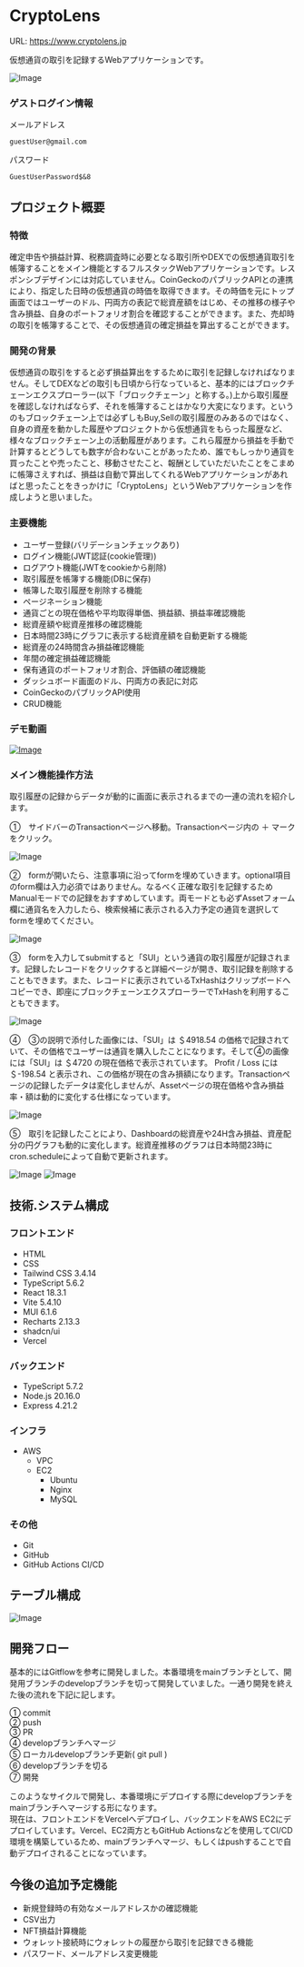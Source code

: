 # CryptoLens
URL: https://www.cryptolens.jp  

仮想通貨の取引を記録するWebアプリケーションです。  


![Image](https://github.com/user-attachments/assets/a5167762-ba81-4e4f-bd3d-af1353f1ea26)  


### ゲストログイン情報
メールアドレス  
```
guestUser@gmail.com
```
パスワード  
```  
GuestUserPassword$&8
```
## プロジェクト概要  
### 特徴　　
確定申告や損益計算、税務調査時に必要となる取引所やDEXでの仮想通貨取引を帳簿することをメイン機能とするフルスタックWebアプリケーションです。レスポンシブデザインには対応していません。CoinGeckoのパブリックAPIとの連携により、指定した日時の仮想通貨の時価を取得できます。その時価を元にトップ画面ではユーザーのドル、円両方の表記で総資産額をはじめ、その推移の様子や含み損益、自身のポートフォリオ割合を確認することができます。また、売却時の取引を帳簿することで、その仮想通貨の確定損益を算出することができます。  
### 開発の背景  
仮想通貨の取引をすると必ず損益算出をするために取引を記録しなければなりません。そしてDEXなどの取引も日頃から行なっていると、基本的にはブロックチェーンエクスプローラー(以下「ブロックチェーン」と称する。)上から取引履歴を確認しなければならず、それを帳簿することはかなり大変になります。というのもブロックチェーン上では必ずしもBuy,Sellの取引履歴のみあるのではなく、自身の資産を動かした履歴やプロジェクトから仮想通貨をもらった履歴など、様々なブロックチェーン上の活動履歴があります。これら履歴から損益を手動で計算するとどうしても数字が合わないことがあったため、誰でもしっかり通貨を買ったことや売ったこと、移動させたこと、報酬としていただいたことをこまめに帳簿さえすれば、損益は自動で算出してくれるWebアプリケーションがあればと思ったことをきっかけに「CryptoLens」というWebアプリケーションを作成しようと思いました。  
### 主要機能  
* ユーザー登録(バリデーションチェックあり)
* ログイン機能(JWT認証(cookie管理))
* ログアウト機能(JWTをcookieから削除)
* 取引履歴を帳簿する機能(DBに保存)
* 帳簿した取引履歴を削除する機能
* ページネーション機能
* 通貨ごとの現在価格や平均取得単価、損益額、損益率確認機能
* 総資産額や総資産推移の確認機能
* 日本時間23時にグラフに表示する総資産額を自動更新する機能
* 総資産の24時間含み損益確認機能
* 年間の確定損益確認機能
* 保有通貨のポートフォリオ割合、評価額の確認機能
* ダッシュボード画面のドル、円両方の表記に対応
* CoinGeckoのパブリックAPI使用
* CRUD機能

### デモ動画  
[![Image](https://github.com/user-attachments/assets/52d83c8f-0e45-4399-8315-fa8bb6ff3118)](https://github.com/user-attachments/assets/a0adb086-af5c-4b81-95c3-e6bce64beafb)  
### メイン機能操作方法  
取引履歴の記録からデータが動的に画面に表示されるまでの一連の流れを紹介します。  

①　サイドバーのTransactionページへ移動。Transactionページ内の ＋ マークをクリック。  

![Image](https://github.com/user-attachments/assets/2c936823-75a9-4b21-a8db-a44051a2d83c)

②　formが開いたら、注意事項に沿ってformを埋めていきます。optional項目のform欄は入力必須ではありません。なるべく正確な取引を記録するためManualモードでの記録をおすすめしています。両モードとも必ずAssetフォーム欄に通貨名を入力したら、検索候補に表示される入力予定の通貨を選択してformを埋めてください。  

![Image](https://github.com/user-attachments/assets/a2ffe037-02b2-412c-9a23-da6eea08d9e4)

③　formを入力してsubmitすると「SUI」という通貨の取引履歴が記録されます。記録したレコードをクリックすると詳細ページが開き、取引記録を削除することもできます。また、レコードに表示されているTxHashはクリップボードへコピーでき、即座にブロックチェーンエクスプローラーでTxHashを利用することもできます。

![Image](https://github.com/user-attachments/assets/5b0e8d7e-3e6a-4c73-88f0-38f9694c3c3c)

④　③の説明で添付した画像には、「SUI」は ＄4918.54 の価格で記録されていて、その価格でユーザーは通貨を購入したことになります。そして④の画像には「SUI」は ＄4720 の現在価格で表示されています。 Profit / Loss には ＄-198.54 と表示され、この価格が現在の含み損額になります。Transactionページの記録したデータは変化しませんが、Assetページの現在価格や含み損益率・額は動的に変化する仕様になっています。  
 
![Image](https://github.com/user-attachments/assets/1753c7ec-2826-47d2-ab25-a518e3f6d415)  

⑤　取引を記録したことにより、Dashboardの総資産や24H含み損益、資産配分の円グラフも動的に変化します。総資産推移のグラフは日本時間23時にcron.scheduleによって自動で更新されます。　　

![Image](https://github.com/user-attachments/assets/7105761d-b96c-4739-9247-00f0c35d9673)
![Image](https://github.com/user-attachments/assets/515e5e71-8f93-4ee3-a4c4-f7f33e997aec)  

## 技術.システム構成  
### フロントエンド  
* HTML
* CSS
* Tailwind CSS 3.4.14
* TypeScript 5.6.2
*  React 18.3.1
*  Vite 5.4.10
*  MUI 6.1.6
*  Recharts 2.13.3
*  shadcn/ui
*  Vercel
### バックエンド
* TypeScript 5.7.2
* Node.js 20.16.0
* Express 4.21.2
### インフラ
* AWS
  * VPC
  * EC2
    * Ubuntu
    * Nginx
    * MySQL
### その他
* Git
* GitHub
* GitHub Actions CI/CD

## テーブル構成  
![Image](https://github.com/user-attachments/assets/5dd6412b-e772-4298-9a41-c259785c139a)  

## 開発フロー  
基本的にはGitflowを参考に開発しました。本番環境をmainブランチとして、開発用ブランチのdevelopブランチを切って開発していました。一通り開発を終えた後の流れを下記に記します。  

① commit  
② push  
③ PR  
④ developブランチへマージ  
⑤ ローカルdevelopブランチ更新( git pull )  
⑥ developブランチを切る  
⑦ 開発  

このようなサイクルで開発し、本番環境にデプロイする際にdevelopブランチをmainブランチへマージする形になります。  
現在は、フロントエンドをVercelへデプロイし、バックエンドをAWS EC2にデプロイしています。Vercel、EC2両方ともGitHub Actionsなどを使用してCI/CD環境を構築しているため、mainブランチへマージ、もしくはpushすることで自動デプロイされることになっています。  

## 今後の追加予定機能  
* 新規登録時の有効なメールアドレスかの確認機能
* CSV出力
* NFT損益計算機能
* ウォレット接続時にウォレットの履歴から取引を記録できる機能
* パスワード、メールアドレス変更機能
